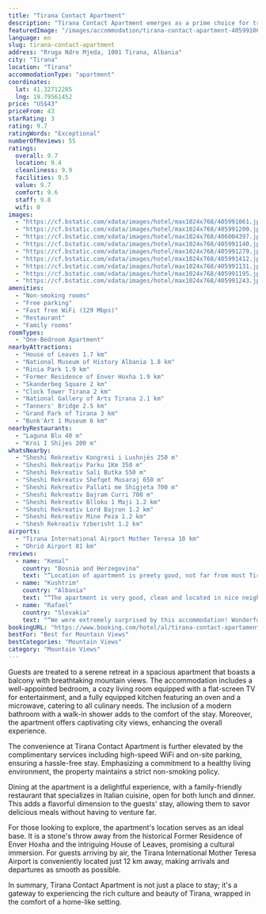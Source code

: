 ```yaml
---
title: "Tirana Contact Apartment"
description: "Tirana Contact Apartment emerges as a prime choice for travelers seeking the perfect blend of comfort and convenience in the heart of Tirana."
featuredImage: "/images/accommodation/tirana-contact-apartment-405991061.jpg"
language: en
slug: tirana-contact-apartment
address: "Rruga Ndre Mjeda, 1001 Tirana, Albania"
city: "Tirana"
location: "Tirana"
accommodationType: "apartment"
coordinates:
  lat: 41.32712285
  lng: 19.79561452
price: "US$43"
priceFrom: 43
starRating: 3
rating: 9.7
ratingWords: "Exceptional"
numberOfReviews: 55
ratings:
  overall: 9.7
  location: 9.4
  cleanliness: 9.9
  facilities: 9.5
  value: 9.7
  comfort: 9.6
  staff: 9.8
  wifi: 0
images:
  - "https://cf.bstatic.com/xdata/images/hotel/max1024x768/405991061.jpg?k=bc2b1bb417100e26faefdbabb8e56c2a27d750ce3dbdecb13b8dffd087eda4dd&o=&hp=1"
  - "https://cf.bstatic.com/xdata/images/hotel/max1024x768/405991200.jpg?k=297961cb1c042d5d45a3622165373d0ef1b8710cedcd1c2e9e232125fc643087&o=&hp=1"
  - "https://cf.bstatic.com/xdata/images/hotel/max1024x768/406004397.jpg?k=02b85440b82442201fd8abaaf0c7a2b57e48fc1dc37eb56133be971f46b55b6b&o=&hp=1"
  - "https://cf.bstatic.com/xdata/images/hotel/max1024x768/405991140.jpg?k=6aae25b7ac4fd2b9f8f51376d822c8aa536b13b6f519c244b84692cbf618f92c&o=&hp=1"
  - "https://cf.bstatic.com/xdata/images/hotel/max1024x768/405991279.jpg?k=dd4e470eb948855031fb42e0670cacbd3da32a47ec1fd2ed8e24abfe2b76cd03&o=&hp=1"
  - "https://cf.bstatic.com/xdata/images/hotel/max1024x768/405991412.jpg?k=8351c3e763871797c282b79c9695a2d26bca1f9e14915d8a500bb16b7701a40a&o=&hp=1"
  - "https://cf.bstatic.com/xdata/images/hotel/max1024x768/405991131.jpg?k=03719887b5c6361e92d754aa70d0ff7c1378a5a0f52f158825ddc82086033d15&o=&hp=1"
  - "https://cf.bstatic.com/xdata/images/hotel/max1024x768/405991195.jpg?k=6d909eded6c385358a171292343f88f6e4af5f407d914519736b35a2115f3580&o=&hp=1"
  - "https://cf.bstatic.com/xdata/images/hotel/max1024x768/405991243.jpg?k=237270d339c9052accb13e7d73d889d08b005aff93c0841593e839469100c547&o=&hp=1"
amenities:
  - "Non-smoking rooms"
  - "Free parking"
  - "Fast free WiFi (129 Mbps)"
  - "Restaurant"
  - "Family rooms"
roomTypes:
  - "One-Bedroom Apartment"
nearbyAttractions:
  - "House of Leaves 1.7 km"
  - "National Museum of History Albania 1.8 km"
  - "Rinia Park 1.9 km"
  - "Former Residence of Enver Hoxha 1.9 km"
  - "Skanderbeg Square 2 km"
  - "Clock Tower Tirana 2 km"
  - "National Gallery of Arts Tirana 2.1 km"
  - "Tanners' Bridge 2.5 km"
  - "Grand Park of Tirana 3 km"
  - "Bunk'Art 1 Museum 6 km"
nearbyRestaurants:
  - "Laguna Blu 40 m"
  - "Kroi I Shijes 200 m"
whatsNearby:
  - "Sheshi Rekreativ Kongresi i Lushnjës 250 m"
  - "Sheshi Rekreativ Parku 1Km 350 m"
  - "Sheshi Rekreativ Sali Butka 550 m"
  - "Sheshi Rekreativ Shefqet Musaraj 650 m"
  - "Sheshi Rekreativ Pallati me Shigjeta 700 m"
  - "Sheshi Rekreativ Bajram Curri 700 m"
  - "Sheshi Rekreativ Blloku 1 Maji 1.2 km"
  - "Sheshi Rekreativ Lord Bajron 1.2 km"
  - "Sheshi Rekreativ Mine Peza 1.2 km"
  - "Shesh Rekreativ Yzberisht 1.2 km"
airports:
  - "Tirana International Airport Mother Teresa 10 km"
  - "Ohrid Airport 81 km"
reviews:
  - name: "Kemal"
    country: "Bosnia and Herzegovina"
    text: "“Location of apartment is preety good, not far from most Tirana attractions. I was surprised with warm and domestic atmosphere in the apartment and comfort is on really high level. Inside you have everything what you could need (and moore)...”"
  - name: "Kushtrim"
    country: "Albania"
    text: "“The apartment is very good, clean and located in nice neighbourhood👌”"
  - name: "Rafael"
    country: "Slovakia"
    text: "“We were extremely surprised by this accommodation! Wonderful, clean modern, superbly furnished. Close to the centre. If next time I visit Tirana I want to go here. When we left I was sorry that we only stayed here for one night. You won't regret...”"
bookingURL: "https://www.booking.com/hotel/al/tirana-contact-apartament.en-gb.html?aid=8035640"
bestFor: "Best for Mountain Views"
bestCategories: "Mountain Views"
category: "Mountain Views"
---
```


Guests are treated to a serene retreat in a spacious apartment that boasts a balcony with breathtaking mountain views. The accommodation includes a well-appointed bedroom, a cozy living room equipped with a flat-screen TV for entertainment, and a fully equipped kitchen featuring an oven and a microwave, catering to all culinary needs. The inclusion of a modern bathroom with a walk-in shower adds to the comfort of the stay. Moreover, the apartment offers captivating city views, enhancing the overall experience.

The convenience at Tirana Contact Apartment is further elevated by the complimentary services including high-speed WiFi and on-site parking, ensuring a hassle-free stay. Emphasizing a commitment to a healthy living environment, the property maintains a strict non-smoking policy.

Dining at the apartment is a delightful experience, with a family-friendly restaurant that specializes in Italian cuisine, open for both lunch and dinner. This adds a flavorful dimension to the guests' stay, allowing them to savor delicious meals without having to venture far.

For those looking to explore, the apartment's location serves as an ideal base. It is a stone's throw away from the historical Former Residence of Enver Hoxha and the intriguing House of Leaves, promising a cultural immersion. For guests arriving by air, the Tirana International Mother Teresa Airport is conveniently located just 12 km away, making arrivals and departures as smooth as possible.

In summary, Tirana Contact Apartment is not just a place to stay; it's a gateway to experiencing the rich culture and beauty of Tirana, wrapped in the comfort of a home-like setting.